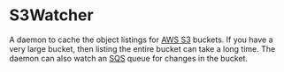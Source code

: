 # S3Watcher

A daemon to cache the object listings for [AWS
S3](https://aws.amazon.com/s3/) buckets. If you have a very large
bucket, then listing the entire bucket can take a long time. The daemon
can also watch an [SQS](https://aws.amazon.com/sqs/) queue for changes
in the bucket.
